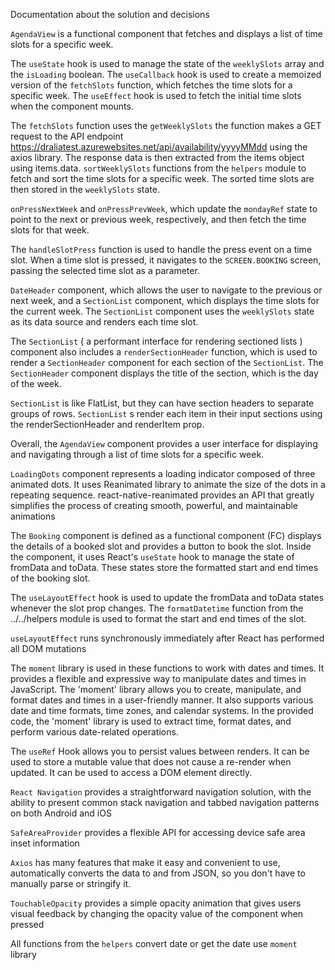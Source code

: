 Documentation about the solution and decisions

`AgendaView` is a functional component that fetches and displays a list of time slots for a specific week.

The `useState` hook is used to manage the state of the `weeklySlots` array and the `isLoading` boolean. The `useCallback` hook is used to create a memoized version of the `fetchSlots` function, which fetches the time slots for a specific week. The `useEffect` hook is used to fetch the initial time slots when the component mounts.

The `fetchSlots` function uses the `getWeeklySlots` the function makes a GET request to the API endpoint https://draliatest.azurewebsites.net/api/availability/yyyyMMdd using the axios library. The response data is then extracted from the items object using items.data.
`sortWeeklySlots` functions from the `helpers` module to fetch and sort the time slots for a specific week. The sorted time slots are then stored in the `weeklySlots` state.

`onPressNextWeek` and `onPressPrevWeek`, which update the `mondayRef` state to point to the next or previous week, respectively, and then fetch the time slots for that week.

The `handleSlotPress` function is used to handle the press event on a time slot. When a time slot is pressed, it navigates to the `SCREEN.BOOKING` screen, passing the selected time slot as a parameter.

`DateHeader` component, which allows the user to navigate to the previous or next week, and a `SectionList` component, which displays the time slots for the current week. The `SectionList` component uses the `weeklySlots` state as its data source and renders each time slot.

The `SectionList` ( a performant interface for rendering sectioned lists ) component also includes a `renderSectionHeader` function, which is used to render a `SectionHeader` component for each section of the `SectionList`. The `SectionHeader` component displays the title of the section, which is the day of the week.

`SectionList` is like FlatList, but they can have section headers to separate groups of rows. `SectionList` s render each item in their input sections using the renderSectionHeader and renderItem prop.

Overall, the `AgendaView` component provides a user interface for displaying and navigating through a list of time slots for a specific week.

`LoadingDots` component represents a loading indicator composed of three animated dots.
It uses Reanimated library to animate the size of the dots in a repeating sequence.
react-native-reanimated provides an API that greatly simplifies the process of creating smooth, powerful, and maintainable animations

The `Booking` component is defined as a functional component (FC) displays the details of a booked slot and provides a button to book the slot. Inside the component, it uses React's `useState` hook to manage the state of fromData and toData. These states store the formatted start and end times of the booking slot.

The `useLayoutEffect` hook is used to update the fromData and toData states whenever the slot prop changes. The `formatDatetime` function from the ../../helpers module is used to format the start and end times of the slot.

`useLayoutEffect` runs synchronously immediately after React has performed all DOM mutations

The `moment` library is used in these functions to work with dates and times. It provides a flexible and expressive way to manipulate dates and times in JavaScript. The 'moment' library allows you to create, manipulate, and format dates and times in a user-friendly manner. It also supports various date and time formats, time zones, and calendar systems. In the provided code, the 'moment' library is used to extract time, format dates, and perform various date-related operations.

The `useRef` Hook allows you to persist values between renders. It can be used to store a mutable value that does not cause a re-render when updated. It can be used to access a DOM element directly.

`React Navigation` provides a straightforward navigation solution, with the ability to present common stack navigation and tabbed navigation patterns on both Android and iOS

`SafeAreaProvider` provides a flexible API for accessing device safe area inset information

`Axios` has many features that make it easy and convenient to use, automatically converts the data to and from JSON, so you don't have to manually parse or stringify it.

`TouchableOpacity` provides a simple opacity animation that gives users visual feedback by changing the opacity value of the component when pressed

All functions from the `helpers` convert date or get the date use `moment` library

